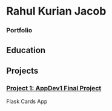 # Rahul Kurian Jacob
### Portfolio

## Education

## Projects
### [Project 1: AppDev1 Final Project](https://replit.com/@RahulKJacobIITM/MAD-I-FlashcardApp)
Flask Cards App
